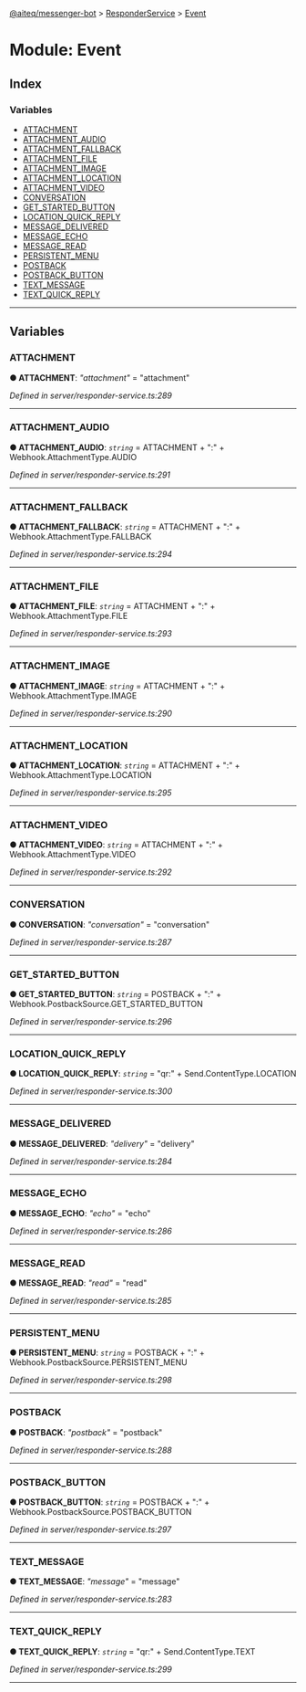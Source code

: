 [@aiteq/messenger-bot](../README.md) > [ResponderService](../classes/responderservice.md) > [Event](../modules/responderservice.event.md)



# Module: Event

## Index

### Variables

* [ATTACHMENT](responderservice.event.md#attachment)
* [ATTACHMENT_AUDIO](responderservice.event.md#attachment_audio)
* [ATTACHMENT_FALLBACK](responderservice.event.md#attachment_fallback)
* [ATTACHMENT_FILE](responderservice.event.md#attachment_file)
* [ATTACHMENT_IMAGE](responderservice.event.md#attachment_image)
* [ATTACHMENT_LOCATION](responderservice.event.md#attachment_location)
* [ATTACHMENT_VIDEO](responderservice.event.md#attachment_video)
* [CONVERSATION](responderservice.event.md#conversation)
* [GET_STARTED_BUTTON](responderservice.event.md#get_started_button)
* [LOCATION_QUICK_REPLY](responderservice.event.md#location_quick_reply)
* [MESSAGE_DELIVERED](responderservice.event.md#message_delivered)
* [MESSAGE_ECHO](responderservice.event.md#message_echo)
* [MESSAGE_READ](responderservice.event.md#message_read)
* [PERSISTENT_MENU](responderservice.event.md#persistent_menu)
* [POSTBACK](responderservice.event.md#postback)
* [POSTBACK_BUTTON](responderservice.event.md#postback_button)
* [TEXT_MESSAGE](responderservice.event.md#text_message)
* [TEXT_QUICK_REPLY](responderservice.event.md#text_quick_reply)



---
## Variables
<a id="attachment"></a>

###  ATTACHMENT

**●  ATTACHMENT**:  *"attachment"*  = "attachment"

*Defined in server/responder-service.ts:289*





___

<a id="attachment_audio"></a>

###  ATTACHMENT_AUDIO

**●  ATTACHMENT_AUDIO**:  *`string`*  =  ATTACHMENT + ":" + Webhook.AttachmentType.AUDIO

*Defined in server/responder-service.ts:291*





___

<a id="attachment_fallback"></a>

###  ATTACHMENT_FALLBACK

**●  ATTACHMENT_FALLBACK**:  *`string`*  =  ATTACHMENT + ":" + Webhook.AttachmentType.FALLBACK

*Defined in server/responder-service.ts:294*





___

<a id="attachment_file"></a>

###  ATTACHMENT_FILE

**●  ATTACHMENT_FILE**:  *`string`*  =  ATTACHMENT + ":" + Webhook.AttachmentType.FILE

*Defined in server/responder-service.ts:293*





___

<a id="attachment_image"></a>

###  ATTACHMENT_IMAGE

**●  ATTACHMENT_IMAGE**:  *`string`*  =  ATTACHMENT + ":" + Webhook.AttachmentType.IMAGE

*Defined in server/responder-service.ts:290*





___

<a id="attachment_location"></a>

###  ATTACHMENT_LOCATION

**●  ATTACHMENT_LOCATION**:  *`string`*  =  ATTACHMENT + ":" + Webhook.AttachmentType.LOCATION

*Defined in server/responder-service.ts:295*





___

<a id="attachment_video"></a>

###  ATTACHMENT_VIDEO

**●  ATTACHMENT_VIDEO**:  *`string`*  =  ATTACHMENT + ":" + Webhook.AttachmentType.VIDEO

*Defined in server/responder-service.ts:292*





___

<a id="conversation"></a>

###  CONVERSATION

**●  CONVERSATION**:  *"conversation"*  = "conversation"

*Defined in server/responder-service.ts:287*





___

<a id="get_started_button"></a>

###  GET_STARTED_BUTTON

**●  GET_STARTED_BUTTON**:  *`string`*  =  POSTBACK + ":" + Webhook.PostbackSource.GET_STARTED_BUTTON

*Defined in server/responder-service.ts:296*





___

<a id="location_quick_reply"></a>

###  LOCATION_QUICK_REPLY

**●  LOCATION_QUICK_REPLY**:  *`string`*  =  "qr:" + Send.ContentType.LOCATION

*Defined in server/responder-service.ts:300*





___

<a id="message_delivered"></a>

###  MESSAGE_DELIVERED

**●  MESSAGE_DELIVERED**:  *"delivery"*  = "delivery"

*Defined in server/responder-service.ts:284*





___

<a id="message_echo"></a>

###  MESSAGE_ECHO

**●  MESSAGE_ECHO**:  *"echo"*  = "echo"

*Defined in server/responder-service.ts:286*





___

<a id="message_read"></a>

###  MESSAGE_READ

**●  MESSAGE_READ**:  *"read"*  = "read"

*Defined in server/responder-service.ts:285*





___

<a id="persistent_menu"></a>

###  PERSISTENT_MENU

**●  PERSISTENT_MENU**:  *`string`*  =  POSTBACK + ":" + Webhook.PostbackSource.PERSISTENT_MENU

*Defined in server/responder-service.ts:298*





___

<a id="postback"></a>

###  POSTBACK

**●  POSTBACK**:  *"postback"*  = "postback"

*Defined in server/responder-service.ts:288*





___

<a id="postback_button"></a>

###  POSTBACK_BUTTON

**●  POSTBACK_BUTTON**:  *`string`*  =  POSTBACK + ":" + Webhook.PostbackSource.POSTBACK_BUTTON

*Defined in server/responder-service.ts:297*





___

<a id="text_message"></a>

###  TEXT_MESSAGE

**●  TEXT_MESSAGE**:  *"message"*  = "message"

*Defined in server/responder-service.ts:283*





___

<a id="text_quick_reply"></a>

###  TEXT_QUICK_REPLY

**●  TEXT_QUICK_REPLY**:  *`string`*  =  "qr:" + Send.ContentType.TEXT

*Defined in server/responder-service.ts:299*





___


